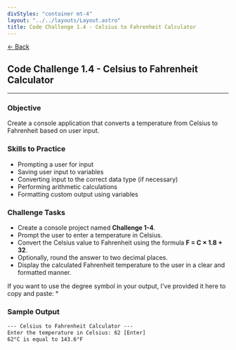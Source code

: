 ```yaml
---
divStyles: "container mt-4"
layout: "../../layouts/Layout.astro"
title: Code Challenge 1.4 - Celsius to Fahrenheit Calculator
---
```


[← Back](/code-challenges/)

## Code Challenge 1.4 - Celsius to Fahrenheit Calculator

---

### Objective

Create a console application that converts a temperature from Celsius to Fahrenheit based on user input.

### Skills to Practice

- Prompting a user for input
- Saving user input to variables
- Converting input to the correct data type (if necessary)
- Performing arithmetic calculations
- Formatting custom output using variables

### Challenge Tasks

- Create a console project named **Challenge 1-4**.
- Prompt the user to enter a temperature in Celsius.
- Convert the Celsius value to Fahrenheit using the formula **F = C × 1.8 + 32**.
- Optionally, round the answer to two decimal places.
- Display the calculated Fahrenheit temperature to the user in a clear and formatted manner.

If you want to use the degree symbol in your output, I've provided it here to copy and paste: °

### Sample Output

```txt
--- Celsius to Fahrenheit Calculator ---
Enter the temperature in Celsius: 62 [Enter]
62°C is equal to 143.6°F
```
